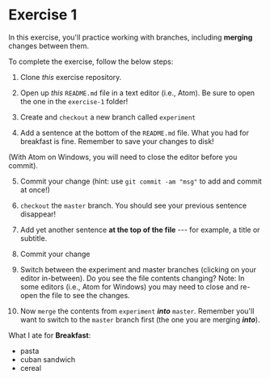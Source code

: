 # Exercise 1
In this exercise, you'll practice working with branches, including **merging** changes between them.

To complete the exercise, follow the below steps:

1. Clone _this_ exercise repository.

2. Open up _this_ `README.md` file in a text editor (i.e., Atom). Be sure to open the one in the `exercise-1` folder!

3. Create and `checkout` a new branch called `experiment`

4. Add a sentence at the bottom of the `README.md` file. What you had for breakfast is fine. Remember to save your changes to disk!

  (With Atom on Windows, you will need to close the editor before you commit).

5. Commit your change (hint: use `git commit -am "msg"` to add and commit at once!)

6. `checkout` the `master` branch. You should see your previous sentence disappear!

7. Add yet another sentence **at the top of the file** --- for example, a title or subtitle.

8. Commit your change

9. Switch between the experiment and master branches (clicking on your editor in-between). Do you see the file contents changing? Note: In some editors (i.e., Atom for Windows) you may need to close and re-open the file to see the changes.

10. Now `merge` the contents from `experiment` ___into___ `master`. Remember you'll want to switch to the `master` branch first (the one you are merging ___into___).

What I ate for **Breakfast**:
- pasta
- cuban sandwich
- cereal

